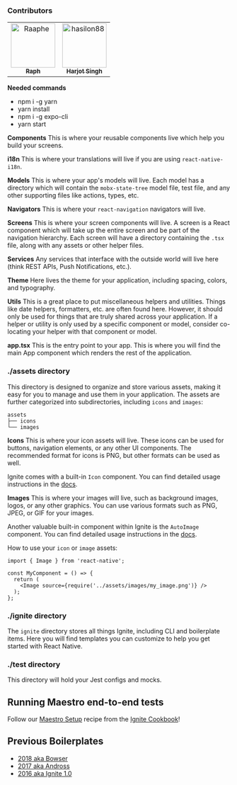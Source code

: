 

### Contributors

<!-- readme: contributors -start --> 
<table>
<tr>
    <td align="center">
        <a href="https://github.com/Raaphe">
            <img src="https://avatars.githubusercontent.com/u/120033739?v=4" width="100;" alt="Raaphe"/>
            <br />
            <sub><b>Raph</b></sub>
        </a>
    </td>
    <td align="center">
        <a href="https://github.com/hasilon88">
            <img src="https://avatars.githubusercontent.com/u/109122423?v=4" width="100;" alt="hasilon88"/>
            <br />
            <sub><b>Harjot Singh</b></sub>
        </a>
    </td></tr>
</table>
<!-- readme: contributors -end -->

**Needed commands**
- npm i -g yarn
- yarn install
- npm i -g expo-cli
- yarn start

**Components**
This is where your reusable components live which help you build your screens.

**i18n**
This is where your translations will live if you are using `react-native-i18n`.

**Models**
This is where your app's models will live. Each model has a directory which will contain the `mobx-state-tree` model file, test file, and any other supporting files like actions, types, etc.

**Navigators**
This is where your `react-navigation` navigators will live.

**Screens**
This is where your screen components will live. A screen is a React component which will take up the entire screen and be part of the navigation hierarchy. Each screen will have a directory containing the `.tsx` file, along with any assets or other helper files.

**Services**
Any services that interface with the outside world will live here (think REST APIs, Push Notifications, etc.).

**Theme**
Here lives the theme for your application, including spacing, colors, and typography.

**Utils**
This is a great place to put miscellaneous helpers and utilities. Things like date helpers, formatters, etc. are often found here. However, it should only be used for things that are truly shared across your application. If a helper or utility is only used by a specific component or model, consider co-locating your helper with that component or model.

**app.tsx** This is the entry point to your app. This is where you will find the main App component which renders the rest of the application.

### ./assets directory

This directory is designed to organize and store various assets, making it easy for you to manage and use them in your application. The assets are further categorized into subdirectories, including `icons` and `images`:

```
assets
├── icons
└── images
```

**Icons**
This is where your icon assets will live. These icons can be used for buttons, navigation elements, or any other UI components. The recommended format for icons is PNG, but other formats can be used as well.

Ignite comes with a built-in `Icon` component. You can find detailed usage instructions in the [docs](https://github.com/infinitered/ignite/blob/master/docs/Components-Icon.md).

**Images**
This is where your images will live, such as background images, logos, or any other graphics. You can use various formats such as PNG, JPEG, or GIF for your images.

Another valuable built-in component within Ignite is the `AutoImage` component. You can find detailed usage instructions in the [docs](https://github.com/infinitered/ignite/blob/master/docs/Components-AutoImage.md).

How to use your `icon` or `image` assets:

```
import { Image } from 'react-native';

const MyComponent = () => {
  return (
    <Image source={require('../assets/images/my_image.png')} />
  );
};
```

### ./ignite directory

The `ignite` directory stores all things Ignite, including CLI and boilerplate items. Here you will find templates you can customize to help you get started with React Native.

### ./test directory

This directory will hold your Jest configs and mocks.

## Running Maestro end-to-end tests

Follow our [Maestro Setup](https://ignitecookbook.com/docs/recipes/MaestroSetup) recipe from the [Ignite Cookbook](https://ignitecookbook.com/)!

## Previous Boilerplates

- [2018 aka Bowser](https://github.com/infinitered/ignite-bowser)
- [2017 aka Andross](https://github.com/infinitered/ignite-andross)
- [2016 aka Ignite 1.0](https://github.com/infinitered/ignite-ir-boilerplate-2016)
